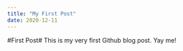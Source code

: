 ```yaml
---
title: "My First Post"
date: 2020-12-11
---
```



#First Post#
This is my very first Github blog post. Yay me!
